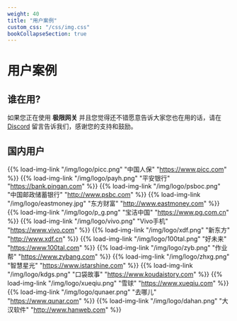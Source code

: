 ```yaml
---
weight: 40
title: "用户案例"
custom_css: "/css/img.css"
bookCollapseSection: true
---
```


# 用户案例

## 谁在用?

如果您正在使用 **极限网关** 并且您觉得还不错愿意告诉大家您也在用的话，请在 [Discord](https://discord.gg/4tKTMkkvVX) 留言告诉我们，感谢您的支持和鼓励。

## 国内用户

{{% load-img-link "/img/logo/picc.png" "中国人保" "https://www.picc.com" %}}
{{% load-img-link "/img/logo/payh.png" "平安银行" "https://bank.pingan.com" %}}
{{% load-img-link "/img/logo/psboc.png" "中国邮政储蓄银行" "http://www.psbc.com" %}}
{{% load-img-link "/img/logo/eastmoney.jpg" "东方财富" "http://www.eastmoney.com" %}}
{{% load-img-link "/img/logo/p_g.png" "宝洁中国" "https://www.pg.com.cn" %}}
{{% load-img-link "/img/logo/vivo.png" "Vivo手机" "https://www.vivo.com" %}}
{{% load-img-link "/img/logo/xdf.png" "新东方" "http://www.xdf.cn" %}}
{{% load-img-link "/img/logo/100tal.png" "好未来" "https://www.100tal.com" %}}
{{% load-img-link "/img/logo/zyb.png" "作业帮" "https://www.zybang.com" %}}
{{% load-img-link "/img/logo/zhxg.png" "智慧星光" "https://www.istarshine.com" %}}
{{% load-img-link "/img/logo/kdgs.png" "口袋故事" "https://www.koudaistory.com" %}}
{{% load-img-link "/img/logo/xueqiu.png" "雪球" "https://www.xueqiu.com" %}}
{{% load-img-link "/img/logo/qunaer.png" "去哪儿" "https://www.qunar.com" %}}
{{% load-img-link "/img/logo/dahan.png" "大汉软件" "http://www.hanweb.com" %}}
